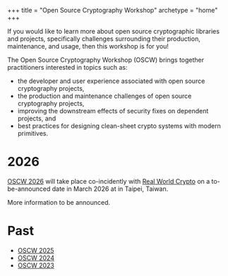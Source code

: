 +++
title = "Open Source Cryptography Workshop"
archetype = "home"
+++

If you would like to learn more about open source cryptographic libraries and projects, specifically challenges surrounding their production, maintenance, and usage, then this workshop is for you!

The Open Source Cryptography Workshop (OSCW) brings together practitioners interested in topics such as:

- the developer and user experience associated with open source cryptography projects,
- the production and maintenance challenges of open source cryptography projects,
- improving the downstream effects of security fixes on dependent projects, and
- best practices for designing clean-sheet crypto systems with modern primitives.

# 2026

[OSCW 2026](/2026) will take place co-incidently with [Real World Crypto](https://rwc.iacr.org/2026/) on a to-be-announced date in March 2026 at in Taipei, Taiwan.

More information to be announced.

# Past

- [OSCW 2025](/2025)
- [OSCW 2024](/2024)
- [OSCW 2023](/2023)
